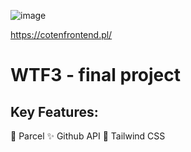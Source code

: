 ![image](https://github.com/kamilMalinowski/wtf-3-portfolio-2023/assets/64846552/02ac6c58-23de-48c3-8b85-53126a958a8b)

https://cotenfrontend.pl/

# WTF3 - final project
  
## Key Features:

🔄 Parcel
✨ Github API
🎨 Tailwind CSS
